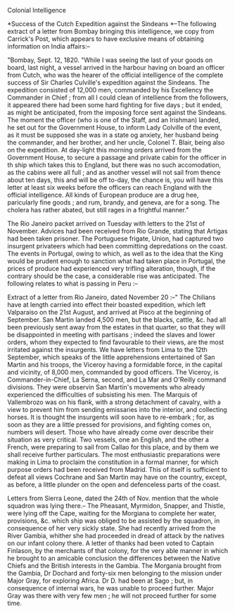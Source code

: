 Colonial Intelligence*Success of the Cutch Expedition against the Sindeans *–The following extract of a letter from Bombay bringing this intelligence, we copy from Carrick's Post, which appears to have exclusive means of obtaining information on India affairs:–"Bombay, Sept. 12, 1820. "While I was seeing the last of your goods on board, last night, a vessel arrived in the harbour having on board an officer from Cutch, who was the hearer of the official intelligence of the complete success of Sir Charles Culville's expedition against the Sindeans. The expedition consisted of 12,000 men, commanded by his Excellency the Commander in Chief ; from all I could clean of intellience from the followers, it appeared there had been some hard fighting for five days ; but it ended, as might be anticipated, from the imposing force sent against the Sindeans. The moment the officer (who is one of the Staff, and an Irishman) landed, he set out for the Government House, to inform Lady Colville of the event, as it must be supposed she was in a state og anxiety, her husband being the commander, and her brother, and her uncle, Colonel T. Blair, being also on the expedition. At day-light this morning orders arrived from the Government House, to secure a passage and private cabin for the officer in th ship which takes this to England, but there was no such accomodation, as the cabins were all full ; and as another vessel will not sail from thence about ten days, this and will be off to-day, the chance is, you will have this letter at least six weeks before the officers can reach England with the official intelligence. All kinds of European produce are a drug hee, paricularly fine goods ; and rum, brandy, and geneva, are for a song. The cholera has rather abated, but still rages in a frightful manner."The Rio Janeiro packet arrived on Tuesday with letters to the 21st of November. Advices had been received from Rio Grande, stating that Artigas had been taken prisoner. The Portuguese frigate, Union, had captured two insurgent privateers which had been committing depredations on the coast. The events in Portugal, owing to which, as well as to the idea that the King would be prudent enough to sanction what had taken place in Portugal, the prices of produce had experienced very trifling alteration, though, if the contrary should be the case, a considerable rise was anticipated. The following relates to what is passing in Peru :–Extract of a letter from Rio Janeiro, dated November 20 :–" The Chilians have at length carried into effect their boasted expedition, which left Valparaiso on the 21st August, and arrived at Pisco at the beginning of September. San Martin landed 4,500 men, but the blacks, cattle, &c. had all been previously sent away from the estates in that quarter, so that they will be disappointed in meeting with partisans ; indeed the slaves and lower orders, whom they expected to find favourable to their views, are the most irritated against the insurgents. We have letters from Lima to the 12th September, which speaks of the little apprehensions entertained of San Martin and his troops, the Viceroy having a formidable force, in the capital and vicinity, of 8,000 men, commanded by good officers. The Viceroy, is Commander-in-Chief, La Serna, second, and La Mar and O'Reilly command divisions. They were observin San Martin's movements who already experienced the difficulties of subsisting his men. The Marquis of Vallembrozo was on his flank, with a strong detachment of cavalry, with a view to prevent him from sending emissaries into the interior, and collecting horses. It is thought the insurgents will soon have to re-embark ; for, as soon as they are a little pressed for provisions, and fighting comes on, numbers will desert. Those who have already come over describe their situation as very critical. Two vessels, one an English, and the other a French, were preparing to sail from Callao for this place, and by them we shall receive further particulars. The most enthusiastic preparations were making in Lima to proclaim the constitution in a formal manner, for which purpose orders had been received from Madrid. This of itself is sufficient to defeat all views Cochrane and San Martin may have on the country, except, as before, a little plunder on the open and defenceless parts of the coast.Letters from Sierra Leone, dated the 24th of Nov. mention that the whole squadron was lying there.– The Pheasant, Myrmidon, Snapper, and Thistle, were lying off the Cape, waiting for the Morgiana to complete her water, provisions, &c. which ship was obliged to be assisted by the squadron, in consequence of her very sickly state. She had recently arrived from the River Gambia, whither she had proceeded in dread of attack by the natives on our infant colony there. A letter of thanks had been voted to Captain Finlason, by the merchants of that colony, for the very able manner in which he brought to an amicable conclusion the differences between the Native Chiefs and the British interests in the Gambia. The Morgania brought from the Gambia, Dr Dochard and forty-six men belonging to the mission under Major Gray, for exploring Africa. Dr D. had been at Sago ; but, in consequence of internal wars, he was unable to proceed further. Major Gray was there with very few men ; he will not proceed further for some time.